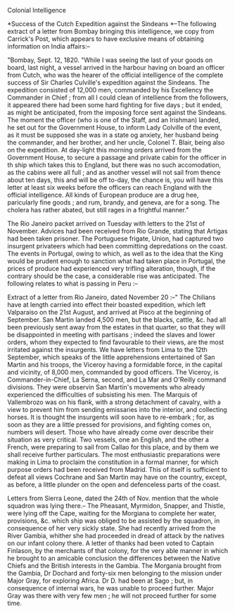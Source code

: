 Colonial Intelligence*Success of the Cutch Expedition against the Sindeans *–The following extract of a letter from Bombay bringing this intelligence, we copy from Carrick's Post, which appears to have exclusive means of obtaining information on India affairs:–"Bombay, Sept. 12, 1820. "While I was seeing the last of your goods on board, last night, a vessel arrived in the harbour having on board an officer from Cutch, who was the hearer of the official intelligence of the complete success of Sir Charles Culville's expedition against the Sindeans. The expedition consisted of 12,000 men, commanded by his Excellency the Commander in Chief ; from all I could clean of intellience from the followers, it appeared there had been some hard fighting for five days ; but it ended, as might be anticipated, from the imposing force sent against the Sindeans. The moment the officer (who is one of the Staff, and an Irishman) landed, he set out for the Government House, to inform Lady Colville of the event, as it must be supposed she was in a state og anxiety, her husband being the commander, and her brother, and her uncle, Colonel T. Blair, being also on the expedition. At day-light this morning orders arrived from the Government House, to secure a passage and private cabin for the officer in th ship which takes this to England, but there was no such accomodation, as the cabins were all full ; and as another vessel will not sail from thence about ten days, this and will be off to-day, the chance is, you will have this letter at least six weeks before the officers can reach England with the official intelligence. All kinds of European produce are a drug hee, paricularly fine goods ; and rum, brandy, and geneva, are for a song. The cholera has rather abated, but still rages in a frightful manner."The Rio Janeiro packet arrived on Tuesday with letters to the 21st of November. Advices had been received from Rio Grande, stating that Artigas had been taken prisoner. The Portuguese frigate, Union, had captured two insurgent privateers which had been committing depredations on the coast. The events in Portugal, owing to which, as well as to the idea that the King would be prudent enough to sanction what had taken place in Portugal, the prices of produce had experienced very trifling alteration, though, if the contrary should be the case, a considerable rise was anticipated. The following relates to what is passing in Peru :–Extract of a letter from Rio Janeiro, dated November 20 :–" The Chilians have at length carried into effect their boasted expedition, which left Valparaiso on the 21st August, and arrived at Pisco at the beginning of September. San Martin landed 4,500 men, but the blacks, cattle, &c. had all been previously sent away from the estates in that quarter, so that they will be disappointed in meeting with partisans ; indeed the slaves and lower orders, whom they expected to find favourable to their views, are the most irritated against the insurgents. We have letters from Lima to the 12th September, which speaks of the little apprehensions entertained of San Martin and his troops, the Viceroy having a formidable force, in the capital and vicinity, of 8,000 men, commanded by good officers. The Viceroy, is Commander-in-Chief, La Serna, second, and La Mar and O'Reilly command divisions. They were observin San Martin's movements who already experienced the difficulties of subsisting his men. The Marquis of Vallembrozo was on his flank, with a strong detachment of cavalry, with a view to prevent him from sending emissaries into the interior, and collecting horses. It is thought the insurgents will soon have to re-embark ; for, as soon as they are a little pressed for provisions, and fighting comes on, numbers will desert. Those who have already come over describe their situation as very critical. Two vessels, one an English, and the other a French, were preparing to sail from Callao for this place, and by them we shall receive further particulars. The most enthusiastic preparations were making in Lima to proclaim the constitution in a formal manner, for which purpose orders had been received from Madrid. This of itself is sufficient to defeat all views Cochrane and San Martin may have on the country, except, as before, a little plunder on the open and defenceless parts of the coast.Letters from Sierra Leone, dated the 24th of Nov. mention that the whole squadron was lying there.– The Pheasant, Myrmidon, Snapper, and Thistle, were lying off the Cape, waiting for the Morgiana to complete her water, provisions, &c. which ship was obliged to be assisted by the squadron, in consequence of her very sickly state. She had recently arrived from the River Gambia, whither she had proceeded in dread of attack by the natives on our infant colony there. A letter of thanks had been voted to Captain Finlason, by the merchants of that colony, for the very able manner in which he brought to an amicable conclusion the differences between the Native Chiefs and the British interests in the Gambia. The Morgania brought from the Gambia, Dr Dochard and forty-six men belonging to the mission under Major Gray, for exploring Africa. Dr D. had been at Sago ; but, in consequence of internal wars, he was unable to proceed further. Major Gray was there with very few men ; he will not proceed further for some time.